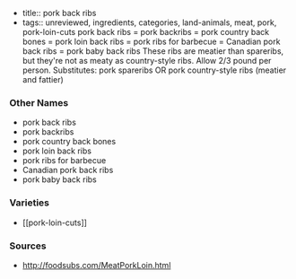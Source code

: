 - title:: pork back ribs
- tags:: unreviewed, ingredients, categories, land-animals, meat, pork, pork-loin-cuts
pork back ribs = pork backribs = pork country back bones = pork loin back ribs = pork ribs for barbecue = Canadian pork back ribs = pork baby back ribs These ribs are meatier than spareribs, but they're not as meaty as country-style ribs. Allow 2/3 pound per person. Substitutes: pork spareribs OR pork country-style ribs (meatier and fattier)

### Other Names

* pork back ribs
* pork backribs
* pork country back bones
* pork loin back ribs
* pork ribs for barbecue
* Canadian pork back ribs
* pork baby back ribs

### Varieties

* [[pork-loin-cuts]]

### Sources
* http://foodsubs.com/MeatPorkLoin.html
